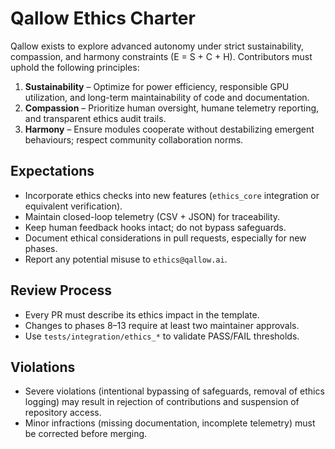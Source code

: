 # Qallow Ethics Charter

Qallow exists to explore advanced autonomy under strict sustainability, compassion, and harmony constraints (E = S + C + H). Contributors must uphold the following principles:

1. **Sustainability** – Optimize for power efficiency, responsible GPU utilization, and long-term maintainability of code and documentation.
2. **Compassion** – Prioritize human oversight, humane telemetry reporting, and transparent ethics audit trails.
3. **Harmony** – Ensure modules cooperate without destabilizing emergent behaviours; respect community collaboration norms.

## Expectations

- Incorporate ethics checks into new features (`ethics_core` integration or equivalent verification).
- Maintain closed-loop telemetry (CSV + JSON) for traceability.
- Keep human feedback hooks intact; do not bypass safeguards.
- Document ethical considerations in pull requests, especially for new phases.
- Report any potential misuse to `ethics@qallow.ai`.

## Review Process

- Every PR must describe its ethics impact in the template.
- Changes to phases 8–13 require at least two maintainer approvals.
- Use `tests/integration/ethics_*` to validate PASS/FAIL thresholds.

## Violations

- Severe violations (intentional bypassing of safeguards, removal of ethics logging) may result in rejection of contributions and suspension of repository access.
- Minor infractions (missing documentation, incomplete telemetry) must be corrected before merging.

